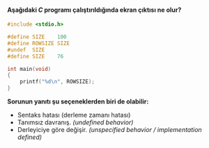 #### Aşağıdaki _C_ programı çalıştırıldığında ekran çıktısı ne olur?

```C
#include <stdio.h>

#define SIZE	100
#define ROWSIZE	SIZE
#undef  SIZE
#define SIZE	76

int main(void)
{
	printf("%d\n", ROWSIZE);
}
```

__Sorunun yanıtı şu seçeneklerden biri de olabilir:__</br>
+ Sentaks hatası (derleme zamanı hatası)
+ Tanımsız davranış. _(undefined behavior)_
+ Derleyiciye göre değişir. _(unspecified behavior / implementation defined)_
